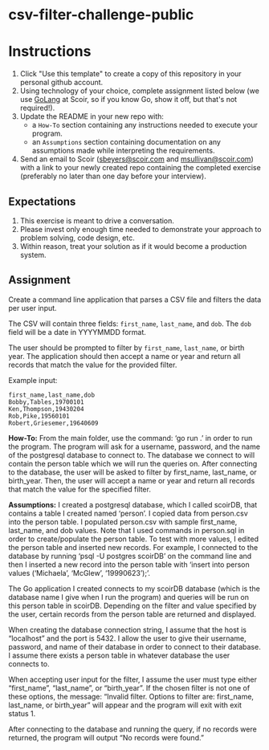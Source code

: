 # csv-filter-challenge-public
# Instructions
1. Click "Use this template" to create a copy of this repository in your personal github account. 
1. Using technology of your choice, complete assignment listed below (we use [GoLang](https://go.dev/) at Scoir, so if you know Go, show it off, but that's not required!).
1. Update the README in your new repo with:
    * a `How-To` section containing any instructions needed to execute your program.
    * an `Assumptions` section containing documentation on any assumptions made while interpreting the requirements.
1. Send an email to Scoir (sbeyers@scoir.com and msullivan@scoir.com) with a link to your newly created repo containing the completed exercise (preferably no later than one day before your interview).

## Expectations
1. This exercise is meant to drive a conversation. 
1. Please invest only enough time needed to demonstrate your approach to problem solving, code design, etc.
1. Within reason, treat your solution as if it would become a production system.

## Assignment
Create a command line application that parses a CSV file and filters the data per user input.

The CSV will contain three fields: `first_name`, `last_name`, and `dob`. The `dob` field will be a date in YYYYMMDD format.

The user should be prompted to filter by `first_name`, `last_name`, or birth year. The application should then accept a name or year and return all records that match the value for the provided filter. 

Example input:
```
first_name,last_name,dob
Bobby,Tables,19700101
Ken,Thompson,19430204
Rob,Pike,19560101
Robert,Griesemer,19640609
```

**How-To:**
From the main folder, use the command: ‘go run .’ in order to run the program.
The program will ask for a username, password, and the name of the postgresql database to connect to. The database we connect to will contain the person table which we will run the queries on. After connecting to the database, the user will be asked to filter by first_name, last_name, or birth_year. Then, the user will accept a name or year and return all records that match the value for the specified filter.


**Assumptions:**
I created a postgresql database, which I called scoirDB, that contains a table I created named ‘person’. I copied data from person.csv into the person table. I populated person.csv with sample first_name, last_name, and dob values. Note that I used commands in person.sql in order to create/populate the person table. To test with more values, I edited the person table and inserted new records. For example, I connected to the database by running ‘psql -U postgres scoirDB’ on the command line and then I inserted a new record into the person table with ‘insert into person values (‘Michaela’, ‘McGlew’, ‘19990623’);’.

The Go application I created connects to my scoirDB database (which is the database name I give when I run the program) and queries will be run on this person table in scoirDB. Depending on the filter and value specified by the user, certain records from the person table are returned and displayed. 

When creating the database connection string, I assume that the host is “localhost” and the port is 5432. I allow the user to give their username, password, and name of their database in order to connect to their database. I assume there exists a person table in whatever database the user connects to.

When accepting user input for the filter, I assume the user must type either “first_name”, “last_name”, or “birth_year”. If the chosen filter is not one of these options, the message: “Invalid filter. Options to filter are: first_name, last_name, or birth_year” will appear and the program will exit with exit status 1. 

After connecting to the database and running the query, if no records were returned, the program will output “No records were found.”



